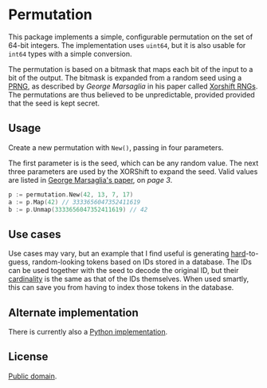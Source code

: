 # Permutation

This package implements a simple, configurable permutation on the set of 64-bit
integers. The implementation uses `uint64`, but it is also usable for `int64`
types with a simple conversion.

The permutation is based on a bitmask that maps each bit of the input to a bit
of the output. The bitmask is expanded from a random seed using a [PRNG][1], as
described by *George Marsaglia* in his paper called [Xorshift RNGs][2]. The
permutations are thus believed to be unpredictable, provided provided that the
seed is kept secret.

[1]: //en.wikipedia.org/wiki/Pseudorandom_number_generator
[2]: http://www.jstatsoft.org/v08/i14/paper

## Usage

Create a new permutation with `New()`, passing in four parameters.

The first parameter is is the seed, which can be any random value.
The next three parameters are used by the XORShift to expand the seed.
Valid values are listed in [George Marsaglia's paper][2], on *page 3*.

```go
p := permutation.New(42, 13, 7, 17)
a := p.Map(42) // 3333656047352411619
b := p.Unmap(3333656047352411619) // 42
```

## Use cases

Use cases may vary, but an example that I find useful is generating
[hard][4]-to-guess, random-looking tokens based on IDs stored in a database.
The IDs can be used together with the seed to decode the original ID, but their
[cardinality][5] is the same as that of the IDs themselves. When used smartly,
this can save you from having to index those tokens in the database.

[4]: //en.wikipedia.org/wiki/NP-hard
[5]: //en.wikipedia.org/wiki/Cardinality

## Alternate implementation

There is currently also a [Python implementation][6].

[6]: //github.com/attilaolah/permutation.py

## License

[Public domain][3].

[3]: //github.com/attilaolah/permutation.go/blob/master/LICENSE

